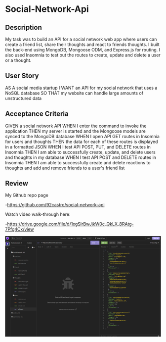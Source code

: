 # Social-Network-Api

## Description

My task was to build an API for a social network web app where users can create a friend list, share their thoughts and react to friends thoughts. I built the back-end using MongoDB, Mongoose ODM, and Express.js for routing. I also used Insomnia to test out the routes to create, update and delete a user or a thought.

## User Story

AS A social media startup
I WANT an API for my social network that uses a NoSQL database
SO THAT my website can handle large amounts of unstructured data

## Acceptance Criteria

GIVEN a social network API
WHEN I enter the command to invoke the application
THEN my server is started and the Mongoose models are synced to the MongoDB database
WHEN I open API GET routes in Insomnia for users and thoughts
THEN the data for each of these routes is displayed in a formatted JSON
WHEN I test API POST, PUT, and DELETE routes in Insomnia
THEN I am able to successfully create, update, and delete users and thoughts in my database
WHEN I test API POST and DELETE routes in Insomnia
THEN I am able to successfully create and delete reactions to thoughts and add and remove friends to a user's friend list

## Review

My Github repo page

-https://github.com/92castro/social-network-api

Watch video walk-through here:

-https://drive.google.com/file/d/1xgSlrBwJjkW0c_QkLX_8RAtg-7Pfg4Cx/view

![screenshot of my project](./assets/socialapi.PNG)
